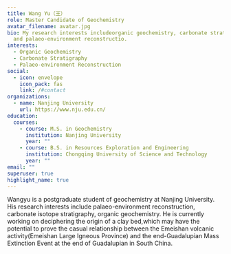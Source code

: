 ```yaml
---
title: Wang Yu（王）
role: Master Candidate of Geochemistry
avatar_filename: avatar.jpg
bio: My research interests includeorganic geochemistry, carbonate stratigraphy
  and palaeo-environment reconstructio.
interests:
  - Organic Geochemistry
  - Carbonate Stratigraphy
  - Palaeo-environment Reconstruction
social:
  - icon: envelope
    icon_pack: fas
    link: /#contact
organizations:
  - name: Nanjing University
    url: https://www.nju.edu.cn/
education:
  courses:
    - course: M.S. in Geochemistry
      institution: Nanjing University
      year: ""
    - course: B.S. in Resources Exploration and Engineering
      institution: Chongqing University of Science and Technology
      year: ""
email: ""
superuser: true
highlight_name: true
---
```

Wangyu is a postgraduate student of geochemistry at Nanjing University. His research interests include palaeo-environment reconstruction, carbonate isotope stratigraphy, organic geochemistry. He is currently working on deciphering the origin of a clay bed,which may have the potential to prove the casual relationship between the Emeishan volcanic activity(Emeishan Large Igneous Province) and the end-Guadalupian Mass Extinction Event at the end of Guadalupian in South China.